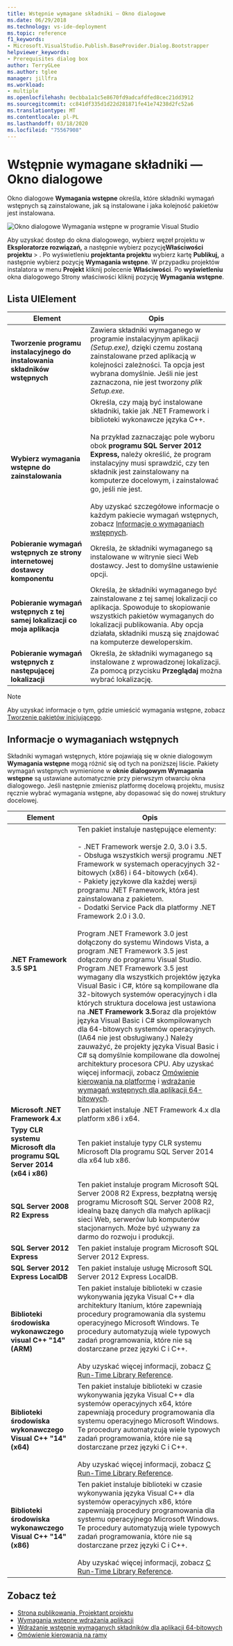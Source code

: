 ```yaml
---
title: Wstępnie wymagane składniki — Okno dialogowe
ms.date: 06/29/2018
ms.technology: vs-ide-deployment
ms.topic: reference
f1_keywords:
- Microsoft.VisualStudio.Publish.BaseProvider.Dialog.Bootstrapper
helpviewer_keywords:
- Prerequisites dialog box
author: TerryGLee
ms.author: tglee
manager: jillfra
ms.workload:
- multiple
ms.openlocfilehash: 0ecbba1a1c5e8670fd9adcafdfed8cec21dd3912
ms.sourcegitcommit: cc841df335d1d22d281871fe41e74238d2fc52a6
ms.translationtype: MT
ms.contentlocale: pl-PL
ms.lasthandoff: 03/18/2020
ms.locfileid: "75567908"
---
```

# <a name="prerequisites-dialog-box"></a>Wstępnie wymagane składniki — Okno dialogowe

Okno dialogowe **Wymagania wstępne** określa, które składniki wymagań wstępnych są zainstalowane, jak są instalowane i jaka kolejność pakietów jest instalowana.

![Okno dialogowe Wymagania wstępne w programie Visual Studio](media/prerequisites-dialog-box.png)

Aby uzyskać dostęp do okna dialogowego, wybierz węzeł projektu w **Eksploratorze rozwiązań,** a następnie wybierz pozycję**Właściwości** **projektu** > . Po wyświetleniu **projektanta projektu** wybierz kartę **Publikuj,** a następnie wybierz pozycję **Wymagania wstępne**. W przypadku projektów instalatora w menu **Projekt** kliknij polecenie **Właściwości**. Po **wyświetleniu** okna dialogowego Strony właściwości kliknij pozycję **Wymagania wstępne**.

## <a name="uielement-list"></a>Lista UIElement

|Element|Opis|
|-------------|-----------------|
|**Tworzenie programu instalacyjnego do instalowania składników wstępnych**|Zawiera składniki wymaganego w programie instalacyjnym aplikacji *(Setup.exe),* dzięki czemu zostaną zainstalowane przed aplikacją w kolejności zależności. Ta opcja jest wybrana domyślnie. Jeśli nie jest zaznaczona, nie jest tworzony *plik Setup.exe.*|
|**Wybierz wymagania wstępne do zainstalowania**|Określa, czy mają być instalowane składniki, takie jak .NET Framework i biblioteki wykonawcze języka C++.<br /><br />Na przykład zaznaczając pole wyboru obok **programu SQL Server 2012 Express,** należy określić, że program instalacyjny musi sprawdzić, czy ten składnik jest zainstalowany na komputerze docelowym, i zainstalować go, jeśli nie jest.<br /><br />Aby uzyskać szczegółowe informacje o każdym pakiecie wymagań wstępnych, zobacz [Informacje o wymaganiach wstępnych](#prerequisites-information).|
|**Pobieranie wymagań wstępnych ze strony internetowej dostawcy komponentu**|Określa, że składniki wymaganego są instalowane w witrynie sieci Web dostawcy. Jest to domyślne ustawienie opcji.|
|**Pobieranie wymagań wstępnych z tej samej lokalizacji co moja aplikacja**|Określa, że składniki wymaganego być zainstalowane z tej samej lokalizacji co aplikacja. Spowoduje to skopiowanie wszystkich pakietów wymaganych do lokalizacji publikowania. Aby opcja działała, składniki muszą się znajdować na komputerze deweloperskim.|
|**Pobieranie wymagań wstępnych z następującej lokalizacji**|Określa, że składniki wymaganego są instalowane z wprowadzonej lokalizacji. Za pomocą przycisku **Przeglądaj** można wybrać lokalizację.|

> [!NOTE]
> Aby uzyskać informacje o tym, gdzie umieścić wymagania wstępne, zobacz [Tworzenie pakietów inicjującego](../../deployment/creating-bootstrapper-packages.md#create-custom-bootstrapper-packages).

## <a name="prerequisites-information"></a>Informacje o wymaganiach wstępnych

Składniki wymagań wstępnych, które pojawiają się w oknie dialogowym **Wymagania wstępne** mogą różnić się od tych na poniższej liście. Pakiety wymagań wstępnych wymienione w **oknie dialogowym Wymagania wstępne** są ustawiane automatycznie przy pierwszym otwarciu okna dialogowego. Jeśli następnie zmienisz platformę docelową projektu, musisz ręcznie wybrać wymagania wstępne, aby dopasować się do nowej struktury docelowej.

|Element|Opis|
|-------------|-----------------|
|**.NET Framework 3.5 SP1**|Ten pakiet instaluje następujące elementy:<br /><br /> - .NET Framework wersje 2.0, 3.0 i 3.5.<br />- Obsługa wszystkich wersji programu .NET Framework w systemach operacyjnych 32-bitowych (x86) i 64-bitowych (x64).<br />- Pakiety językowe dla każdej wersji programu .NET Framework, która jest zainstalowana z pakietem.<br />- Dodatki Service Pack dla platformy .NET Framework 2.0 i 3.0.<br /><br /> Program .NET Framework 3.0 jest dołączony do systemu Windows Vista, a program .NET Framework 3.5 jest dołączony do programu Visual Studio. Program .NET Framework 3.5 jest wymagany dla wszystkich projektów języka Visual Basic i C#, które są kompilowane dla 32-bitowych systemów operacyjnych i dla których struktura docelowa jest ustawiona na **.NET Framework 3.5**oraz dla projektów języka Visual Basic i C# skompilowanych dla 64-bitowych systemów operacyjnych. (IA64 nie jest obsługiwany.) Należy zauważyć, że projekty języka Visual Basic i C# są domyślnie kompilowane dla dowolnej architektury procesora CPU. Aby uzyskać więcej informacji, zobacz [Omówienie kierowania na platformę](../../ide/visual-studio-multi-targeting-overview.md) i [wdrażanie wymagań wstępnych dla aplikacji 64-bitowych](../../deployment/deploying-prerequisites-for-64-bit-applications.md).|
|**Microsoft .NET Framework 4.x**|Ten pakiet instaluje .NET Framework 4.x dla platform x86 i x64.|
|**Typy CLR systemu Microsoft dla programu SQL Server 2014 (x64 i x86)**|Ten pakiet instaluje typy CLR systemu Microsoft Dla programu SQL Server 2014 dla x64 lub x86.|
|**SQL Server 2008 R2 Express**|Ten pakiet instaluje program Microsoft SQL Server 2008 R2 Express, bezpłatną wersję programu Microsoft SQL Server 2008 R2, idealną bazę danych dla małych aplikacji sieci Web, serwerów lub komputerów stacjonarnych. Może być używany za darmo do rozwoju i produkcji.|
|**SQL Server 2012 Express**|Ten pakiet instaluje program Microsoft SQL Server 2012 Express.|
|**SQL Server 2012 Express LocalDB**|Ten pakiet instaluje usługę Microsoft SQL Server 2012 Express LocalDB.|
|**Biblioteki środowiska wykonawczego visual C++ "14" (ARM)**|Ten pakiet instaluje biblioteki w czasie wykonywania języka Visual C++ dla architektury Itanium, które zapewniają procedury programowania dla systemu operacyjnego Microsoft Windows. Te procedury automatyzują wiele typowych zadań programowania, które nie są dostarczane przez języki C i C++.<br /><br /> Aby uzyskać więcej informacji, zobacz [C Run-Time Library Reference](/cpp/c-runtime-library/c-run-time-library-reference).|
|**Biblioteki środowiska wykonawczego Visual C++ "14" (x64)**|Ten pakiet instaluje biblioteki w czasie wykonywania języka Visual C++ dla systemów operacyjnych x64, które zapewniają procedury programowania dla systemu operacyjnego Microsoft Windows. Te procedury automatyzują wiele typowych zadań programowania, które nie są dostarczane przez języki C i C++.<br /><br /> Aby uzyskać więcej informacji, zobacz [C Run-Time Library Reference](/cpp/c-runtime-library/c-run-time-library-reference).|
|**Biblioteki środowiska wykonawczego Visual C++ "14" (x86)**|Ten pakiet instaluje biblioteki w czasie wykonywania języka Visual C++ dla systemów operacyjnych x86, które zapewniają procedury programowania dla systemu operacyjnego Microsoft Windows. Te procedury automatyzują wiele typowych zadań programowania, które nie są dostarczane przez języki C i C++.<br /><br /> Aby uzyskać więcej informacji, zobacz [C Run-Time Library Reference](/cpp/c-runtime-library/c-run-time-library-reference).|

## <a name="see-also"></a>Zobacz też

- [Strona publikowania, Projektant projektu](../../ide/reference/publish-page-project-designer.md)
- [Wymagania wstępne wdrażania aplikacji](../../deployment/application-deployment-prerequisites.md)
- [Wdrażanie wstępnie wymaganych składników dla aplikacji 64-bitowych](../../deployment/deploying-prerequisites-for-64-bit-applications.md)
- [Omówienie kierowania na ramy](../../ide/visual-studio-multi-targeting-overview.md)
